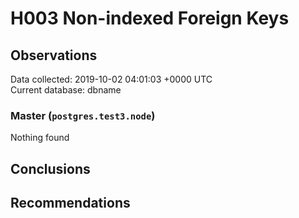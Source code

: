 # H003 Non-indexed Foreign Keys #

## Observations ##
Data collected: 2019-10-02 04:01:03 +0000 UTC  
Current database: dbname  


### Master (`postgres.test3.node`) ###



Nothing found



## Conclusions ##


## Recommendations ##


